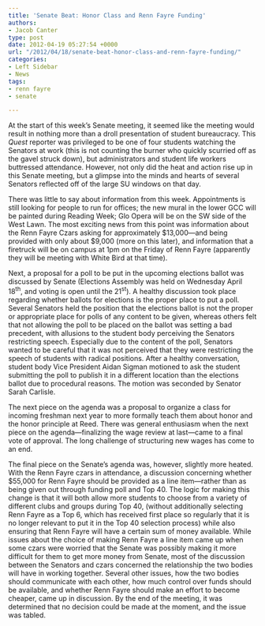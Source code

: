```yaml
---
title: 'Senate Beat: Honor Class and Renn Fayre Funding'
authors:
- Jacob Canter
type: post
date: 2012-04-19 05:27:54 +0000
url: "/2012/04/18/senate-beat-honor-class-and-renn-fayre-funding/"
categories:
- Left Sidebar
- News
tags:
- renn fayre
- senate

---
```

At the start of this week’s Senate meeting, it seemed like the meeting would result in nothing more than a droll presentation of student bureaucracy. This _Quest_ reporter was privileged to be one of four students watching the Senators at work (this is not counting the burner who quickly scurried off as the gavel struck down), but administrators and student life workers buttressed attendance. However, not only did the heat and action rise up in this Senate meeting, but a glimpse into the minds and hearts of several Senators reflected off of the large SU windows on that day.

There was little to say about information from this week. Appointments is still looking for people to run for offices; the new mural in the lower GCC will be painted during Reading Week; Glo Opera will be on the SW side of the West Lawn. The most exciting news from this point was information about the Renn Fayre Czars asking for approximately $13,000—and being provided with only about $9,000 (more on this later), and information that a firetruck will be on campus at 1pm on the Friday of Renn Fayre (apparently they will be meeting with White Bird at that time).

Next, a proposal for a poll to be put in the upcoming elections ballot was discussed by Senate (Elections Assembly was held on Wednesday April 18<sup>th</sup>, and voting is open until the 21<sup>st</sup>). A healthy discussion took place regarding whether ballots for elections is the proper place to put a poll. Several Senators held the position that the elections ballot is not the proper or appropriate place for polls of any content to be given, whereas others felt that not allowing the poll to be placed on the ballot was setting a bad precedent, with allusions to the student body perceiving the Senators restricting speech. Especially due to the content of the poll, Senators wanted to be careful that it was not perceived that they were restricting the speech of students with radical positions. After a healthy conversation, student body Vice President Aidan Sigman motioned to ask the student submitting the poll to publish it in a different location than the elections ballot due to procedural reasons. The motion was seconded by Senator Sarah Carlisle.

The next piece on the agenda was a proposal to organize a class for incoming freshman next year to more formally teach them about honor and the honor principle at Reed. There was general enthusiasm when the next piece on the agenda—finalizing the wage review at last—came to a final vote of approval. The long challenge of structuring new wages has come to an end.

The final piece on the Senate’s agenda was, however, slightly more heated. With the Renn Fayre czars in attendance, a discussion concerning whether $55,000 for Renn Fayre should be provided as a line item—rather than as being given out through funding poll and Top 40. The logic for making this change is that it will both allow more students to choose from a variety of different clubs and groups during Top 40, (without additionally selecting Renn Fayre as a Top 6, which has received first place so regularly that it is no longer relevant to put it in the Top 40 selection process) while also ensuring that Renn Fayre will have a certain sum of money available. While issues about the choice of making Renn Fayre a line item came up when some czars were worried that the Senate was possibly making it more difficult for them to get more money from Senate, most of the discussion between the Senators and czars concerned the relationship the two bodies will have in working together. Several other issues, how the two bodies should communicate with each other, how much control over funds should be available, and whether Renn Fayre should make an effort to become cheaper, came up in discussion. By the end of the meeting, it was determined that no decision could be made at the moment, and the issue was tabled.